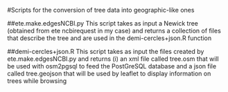 #Scripts for the conversion of tree data into geographic-like ones

##ete.make.edgesNCBI.py
This script takes as input a Newick tree (obtained from ete ncbirequest in my case) and returns a collection of files that describe the tree and are used in the demi-cercles+json.R function

##demi-cercles+json.R
This script takes as input the files created by ete.make.edgesNCBI.py and returns (i) an xml file called tree.osm that will be used with osm2pgsql to feed the PostGreSQL database and a json file called tree.geojson that will be used by leaflet to display information on trees while browsing


